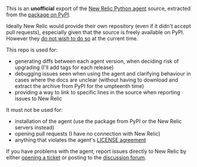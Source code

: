 This is an **unofficial** export of the
[New Relic Python agent](https://docs.newrelic.com/docs/agents/python-agent)
source, extracted from the [package on PyPI](https://pypi.python.org/pypi/newrelic).

Ideally New Relic would provide their own repository (even if it didn't accept pull
requests), especially given that the source is freely available on PyPI. However they
[do not wish to do so](https://discuss.newrelic.com/t/hosting-the-python-agent-on-github/27878)
at the current time.

This repo is used for:
* generating diffs between each agent version, when deciding risk of upgrading (I'll
add tags for each release)
* debugging issues seen when using the agent and clarifying behaviour in cases where
the docs are unclear (without having to download and extract the archive from PyPI
for the umpteenth time)
* providing a way to link to specific lines in the source when reporting issues to New Relic

It must not be used for:
* installation of the agent (use the package from PyPI or the New Relic servers instead)
* opening pull requests (I have no connection with New Relic)
* anything that violates the agent's [LICENSE agreement](newrelic/newrelic/LICENSE)

If you have problems with the agent, report issues directly to New Relic by either
[opening a ticket](https://support.newrelic.com/tickets/new) or posting to the
[discussion forum](https://discuss.newrelic.com/c/python-agent).
